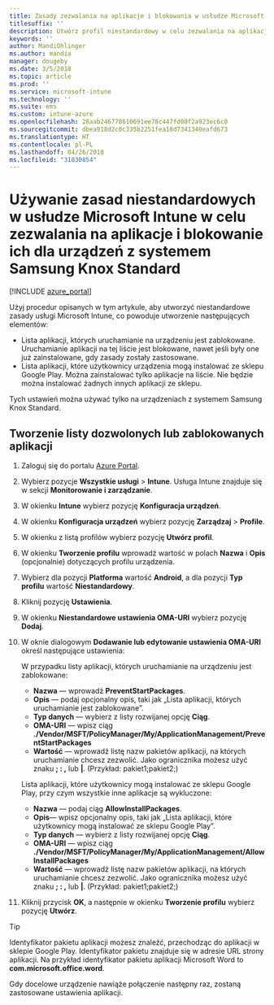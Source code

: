 ```yaml
---
title: Zasady zezwalania na aplikacje i blokowania w usłudze Microsoft Intune dla systemu Samsung Knox
titlesuffix: ''
description: Utwórz profil niestandardowy w celu zezwalania na aplikacje i blokowanie ich na urządzeniach z systemem Samsung Knox Standard.
keywords: ''
author: MandiOhlinger
ms.author: mandia
manager: dougeby
ms.date: 3/5/2018
ms.topic: article
ms.prod: ''
ms.service: microsoft-intune
ms.technology: ''
ms.suite: ems
ms.custom: intune-azure
ms.openlocfilehash: 28aab246778610691ee78c447fd08f2a923ec6c0
ms.sourcegitcommit: dbea918d2c0c335b2251fea18d7341340eafd673
ms.translationtype: HT
ms.contentlocale: pl-PL
ms.lasthandoff: 04/26/2018
ms.locfileid: "31830854"
---
```

# <a name="use-custom-policies-in-microsoft-intune-to-allow-and-block-apps-for-samsung-knox-standard-devices"></a>Używanie zasad niestandardowych w usłudze Microsoft Intune w celu zezwalania na aplikacje i blokowanie ich dla urządzeń z systemem Samsung Knox Standard 

[!INCLUDE [azure_portal](./includes/azure_portal.md)]

Użyj procedur opisanych w tym artykule, aby utworzyć niestandardowe zasady usługi Microsoft Intune, co powoduje utworzenie następujących elementów:

- Lista aplikacji, których uruchamianie na urządzeniu jest zablokowane. Uruchamianie aplikacji na tej liście jest blokowane, nawet jeśli były one już zainstalowane, gdy zasady zostały zastosowane.
- Lista aplikacji, które użytkownicy urządzenia mogą instalować ze sklepu Google Play. Można zainstalować tylko aplikacje na liście. Nie będzie można instalować żadnych innych aplikacji ze sklepu.

Tych ustawień można używać tylko na urządzeniach z systemem Samsung Knox Standard.

## <a name="create-an-allowed-or-blocked-app-list"></a>Tworzenie listy dozwolonych lub zablokowanych aplikacji

1. Zaloguj się do portalu [Azure Portal](https://portal.azure.com).
2. Wybierz pozycje **Wszystkie usługi** > **Intune**. Usługa Intune znajduje się w sekcji **Monitorowanie i zarządzanie**.
3. W okienku **Intune** wybierz pozycję **Konfiguracja urządzeń**.
2. W okienku **Konfiguracja urządzeń** wybierz pozycję **Zarządzaj** > **Profile**.
2. W okienku z listą profilów wybierz pozycję **Utwórz profil**.
3. W okienku **Tworzenie profilu** wprowadź wartość w polach **Nazwa** i **Opis** (opcjonalnie) dotyczących profilu urządzenia.
2. Wybierz dla pozycji **Platforma** wartość **Android**, a dla pozycji **Typ profilu** wartość **Niestandardowy**.
3. Kliknij pozycję **Ustawienia**.
3. W okienku **Niestandardowe ustawienia OMA-URI** wybierz pozycję **Dodaj**.
4. W oknie dialogowym **Dodawanie lub edytowanie ustawienia OMA-URI** określ następujące ustawienia:

   W przypadku listy aplikacji, których uruchamianie na urządzeniu jest zablokowane:

   - **Nazwa** — wprowadź **PreventStartPackages**.
   - **Opis** — podaj opcjonalny opis, taki jak „Lista aplikacji, których uruchamianie jest zablokowane”.
   -    **Typ danych** — wybierz z listy rozwijanej opcję **Ciąg**.
   -    **OMA-URI** — wpisz ciąg **./Vendor/MSFT/PolicyManager/My/ApplicationManagement/PreventStartPackages**
   -    **Wartość** — wprowadź listę nazw pakietów aplikacji, na których uruchamianie chcesz zezwolić. Jako ogranicznika możesz użyć znaku **; : ,** lub **|**. (Przykład: pakiet1;pakiet2;)

   Lista aplikacji, które użytkownicy mogą instalować ze sklepu Google Play, przy czym wszystkie inne aplikacje są wykluczone:
   - **Nazwa** — podaj ciąg **AllowInstallPackages**.
   - **Opis**— wpisz opcjonalny opis, taki jak „Lista aplikacji, które użytkownicy mogą instalować ze sklepu Google Play”.
   - **Typ danych** — wybierz z listy rozwijanej opcję **Ciąg**.
   - **OMA-URI** — wpisz ciąg **./Vendor/MSFT/PolicyManager/My/ApplicationManagement/AllowInstallPackages**
   - **Wartość** — wprowadź listę nazw pakietów aplikacji, na których uruchamianie chcesz zezwolić. Jako ogranicznika możesz użyć znaku **; : ,** lub **|**. (Przykład: pakiet1;pakiet2;)

4. Kliknij przycisk **OK**, a następnie w okienku **Tworzenie profilu** wybierz pozycję **Utwórz**.

>[!TIP]
> Identyfikator pakietu aplikacji możesz znaleźć, przechodząc do aplikacji w sklepie Google Play. Identyfikator pakietu znajduje się w adresie URL strony aplikacji. Na przykład identyfikator pakietu aplikacji Microsoft Word to **com.microsoft.office.word**.

Gdy docelowe urządzenie nawiąże połączenie następny raz, zostaną zastosowane ustawienia aplikacji.


<!---## Assign the custom profile--->
